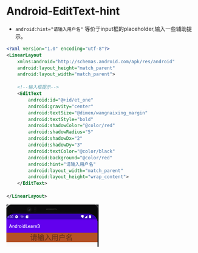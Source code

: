 # Android-EditText-hint

-  `android:hint="请输入用户名"` 等价于input框的placeholder,输入一些辅助提示。

```xml
<?xml version="1.0" encoding="utf-8"?>
<LinearLayout
    xmlns:android="http://schemas.android.com/apk/res/android"
    android:layout_height="match_parent"
    android:layout_width="match_parent">

    <!--输入框提示-->
    <EditText
        android:id="@+id/et_one"
        android:gravity="center"
        android:textSize="@dimen/wangnaixing_margin"
        android:textStyle="bold"
        android:shadowColor="@color/red"
        android:shadowRadius="5"
        android:shadowDx="2"
        android:shadowDy="3"
        android:textColor="@color/black"
        android:background="@color/red"
        android:hint="请输入用户名"
        android:layout_width="match_parent"
        android:layout_height="wrap_content">
    </EditText>

</LinearLayout>
```

![image-20220619090044177](image-20220619090044177.png)